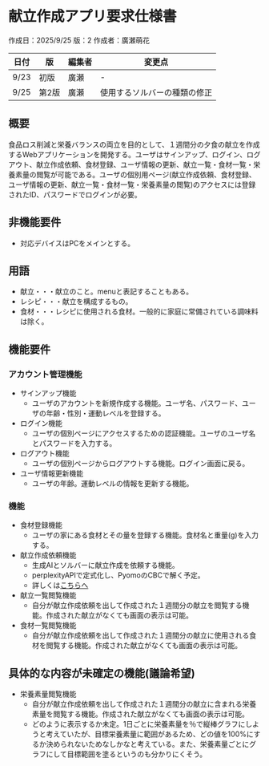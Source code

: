 # 献立作成アプリ要求仕様書

作成日：2025/9/25
版：2
作成者：廣瀬萌花

|日付|版|編集者|変更点|
|-|-|-|-|
|9/23|初版|廣瀬|- |
|9/25|第2版|廣瀬|使用するソルバーの種類の修正|

## 概要

食品ロス削減と栄養バランスの両立を目的として、１週間分の夕食の献立を作成するWebアプリケーションを開発する。ユーザはサインアップ、ログイン、ログアウト、献立作成依頼、食材登録、ユーザ情報の更新、献立一覧・食材一覧・栄養素量の閲覧が可能である。ユーザの個別用ページ(献立作成依頼、食材登録、ユーザ情報の更新、献立一覧・食材一覧・栄養素量の閲覧)のアクセスには登録されたID、パスワードでログインが必要。

## 非機能要件

- 対応デバイスはPCをメインとする。

## 用語

- 献立・・・献立のこと。menuと表記することもある。
- レシピ・・・献立を構成するもの。
- 食材・・・レシピに使用される食材。一般的に家庭に常備されている調味料は除く。

## 機能要件

### アカウント管理機能

- サインアップ機能
  - ユーザのアカウントを新規作成する機能。ユーザ名、パスワード、ユーザの年齢・性別・運動レベルを登録する。
- ログイン機能
  - ユーザの個別ページにアクセスするための認証機能。ユーザのユーザ名とパスワードを入力する。
- ログアウト機能
  - ユーザの個別ページからログアウトする機能。ログイン画面に戻る。
- ユーザ情報更新機能
  - ユーザの年齢。運動レベルの情報を更新する機能。

### 機能

- 食材登録機能
  - ユーザの家にある食材とその量を登録する機能。食材名と重量(g)を入力する。
- 献立作成依頼機能
  - 生成AIとソルバーに献立作成を依頼する機能。
  - perplexityAPIで定式化し、PyomoのCBCで解く予定。
  - 詳しくは[こちらへ](perplexityAPI%E3%83%BB%E6%95%B0%E7%90%86%E6%9C%80%E9%81%A9%E5%8C%96%E5%95%8F%E9%A1%8C%E3%82%92%E8%A7%A3%E3%81%8F%E3%82%A2%E3%83%97%E3%83%AA%E3%81%AB%E3%81%A4%E3%81%84%E3%81%A6.pdf)
- 献立一覧閲覧機能
  - 自分が献立作成依頼を出して作成された１週間分の献立を閲覧する機能。作成された献立がなくても画面の表示は可能。
- 食材一覧閲覧機能
  - 自分が献立作成依頼を出して作成された１週間分の献立に使用される食材を閲覧する機能。作成された献立がなくても画面の表示は可能。

## 具体的な内容が未確定の機能(議論希望)

- 栄養素量閲覧機能
  - 自分が献立作成依頼を出して作成された１週間分の献立に含まれる栄養素量を閲覧する機能。作成された献立がなくても画面の表示は可能。
  - どのように表示するか未定。1日ごとに栄養素量を％で縦棒グラフにしようと考えていたが、目標栄養素量に範囲があるため、どの値を100%にするか決められないためなしかなと考えている。また、栄養素量ごとにグラフにして目標範囲を塗るというのも分かりにくそう。










